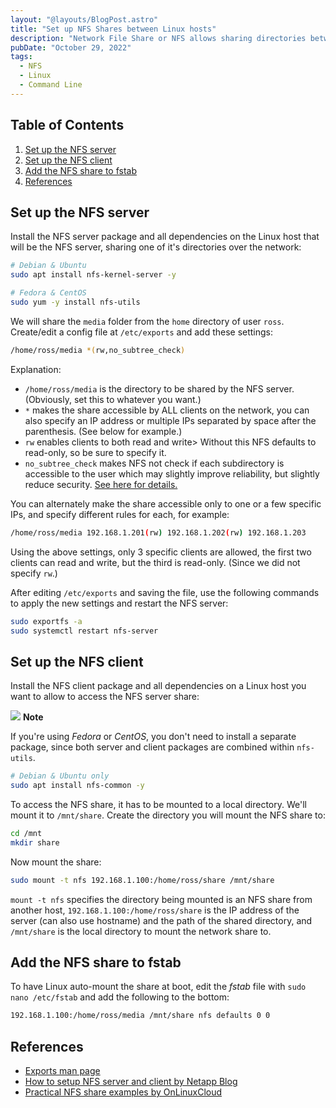 ```yaml
---
layout: "@layouts/BlogPost.astro"
title: "Set up NFS Shares between Linux hosts"
description: "Network File Share or NFS allows sharing directories between Linux hosts on the same network, similar to Samba though it has better performance with small and medium-sized files comparatively. Here's a quick guide on setting up an NFS share between Linux hosts."
pubDate: "October 29, 2022"
tags:
  - NFS
  - Linux
  - Command Line
---
```


## Table of Contents

1. [Set up the NFS server](#server)
2. [Set up the NFS client](#client)
3. [Add the NFS share to fstab](#fstab)
4. [References](#ref)

<div id='server'/>

## Set up the NFS server

Install the NFS server package and all dependencies on the Linux host that will be the NFS server, sharing one of it's directories over the network:

```bash
# Debian & Ubuntu
sudo apt install nfs-kernel-server -y

# Fedora & CentOS
sudo yum -y install nfs-utils
```

We will share the `media` folder from the `home` directory of user `ross`. Create/edit a config file at `/etc/exports` and add these settings:

```bash
/home/ross/media *(rw,no_subtree_check)
```

Explanation:

- `/home/ross/media` is the directory to be shared by the NFS server. (Obviously, set this to whatever you want.)
- `*` makes the share accessible by ALL clients on the network, you can also specify an IP address or multiple IPs separated by space after the parenthesis. (See below for example.)
- `rw` enables clients to both read and write> Without this NFS defaults to read-only, so be sure to specify it.
- `no_subtree_check` makes NFS not check if each subdirectory is accessible to the user which may slightly improve reliability, but slightly reduce security. <a href="https://linux.die.net/man/5/exports#no_subtree_check:~:text=no_subtree_check,change%20is%20pending." target="_blank">See here for details.</a>

You can alternately make the share accessible only to one or a few specific IPs, and specify different rules for each, for example:

```bash
/home/ross/media 192.168.1.201(rw) 192.168.1.202(rw) 192.168.1.203
```

Using the above settings, only 3 specific clients are allowed, the first two clients can read and write, but the third is read-only. (Since we did not specify `rw`.)

After editing `/etc/exports` and saving the file, use the following commands to apply the new settings and restart the NFS server:

```bash
sudo exportfs -a
sudo systemctl restart nfs-server
```

<div id='client'/>

## Set up the NFS client

Install the NFS client package and all dependencies on a Linux host you want to allow to access the NFS server share:

<div class="note">
  <span>
    <img src="/img/assets/note.svg" class="note-icon">
    <b>Note</b>
  </span>
  <p>
    If you're using <em>Fedora</em> or <em>CentOS</em>, you don't need to install a separate package, since both server and client packages are combined within <code>nfs-utils</code>.
  </p>
</div>

```bash
# Debian & Ubuntu only
sudo apt install nfs-common -y
```

To access the NFS share, it has to be mounted to a local directory. We'll mount it to `/mnt/share`. Create the directory you will mount the NFS share to:

```bash
cd /mnt
mkdir share
```

Now mount the share:

```bash
sudo mount -t nfs 192.168.1.100:/home/ross/share /mnt/share
```

`mount -t nfs` specifies the directory being mounted is an NFS share from another host, `192.168.1.100:/home/ross/share` is the IP address of the server (can also use hostname) and the path of the shared directory, and `/mnt/share` is the local directory to mount the network share to.

<div id='fstab'/>

## Add the NFS share to fstab

To have Linux auto-mount the share at boot, edit the _fstab_ file with `sudo nano /etc/fstab` and add the following to the bottom:

```bash
192.168.1.100:/home/ross/media /mnt/share nfs defaults 0 0
```

<div id='ref'/>

## References

- [Exports man page](https://man7.org/linux/man-pages/man5/exports.5.html)
- [How to setup NFS server and client by Netapp Blog](https://cloud.netapp.com/blog/azure-anf-blg-linux-nfs-server-how-to-set-up-server-and-client)
- [Practical NFS share examples by OnLinuxCloud](https://www.golinuxcloud.com/nfs-exports-options-examples)

